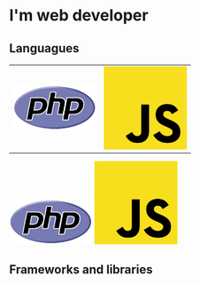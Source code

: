 # I'm web developer

## Languagues
<style type='text/css'>
 table{
  border-collapse: collapse;
  border: none;
 }
</style>
<table>
 <tbody>
  <tr>
   <td>
    <img src='.github/assets/php-logo.svg' width='150px'/>
   </td>
   <td>
    <img src='.github/assets/logo-js.png' width='150px'/>
   </td>
  </tr>
 </tbody>
</table>

<div stuyle='display: flex; flex-flow: row nowrap; justify-content: center;'>
 <img src='.github/assets/php-logo.svg' width='150px'/>
 <img src='.github/assets/logo-js.png' width='150px'/>
</div>

## Frameworks and libraries
